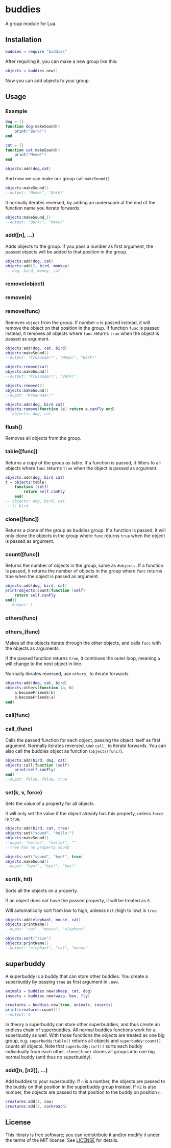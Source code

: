 # buddies

A group module for Lua.

## Installation

```lua
buddies = require "buddies"
```

After requiring it, you can make a new group like this:

```lua
objects = buddies.new()
```


Now you can add objects to your group.

## Usage 

### Example

```lua
dog = {}
function dog:makeSound()
	print("Bark!")
end

cat = {}
function cat:makeSound()
	print("Meow!")
end

objects:add(dog,cat)
```

And now we can make our group call `makeSound()`

```lua
objects:makeSound()
--output: "Meow!", "Bark!"
```

It normally iterates reversed, by adding an underscore at the end of the function name you iterate forwards.

```lua
objects:makeSound_()
--output: "Bark!", "Meow!"
```

### add([n], ...)
Adds objects to the group.
If you pass a number as first argument, the passed objects will be added to that position in the group.

```lua
objects:add(dog, cat)
objects:add(2, bird, monkey)
-- dog, bird, money, cat
```

### remove(object)
### remove(n)
### remove(func)
Removes `object` from the group.
If number `n` is passed instead, it will remove the object on that position in the group.
If function `func` is passed instead, it removes all objects where `func` returns `true` when the object is passed as argument.

```lua
objects:add(dog, cat, bird)
objects:makeSound()
--output: "Kruauuaa!!", "Meow!", "Bark!"

objects:remove(cat)
objects:makeSound()
--output: "Kruauuaa!!", "Bark!"

objects:remove(2)
objects:makeSound()
--ouput: "Kruauuaa!!"
```

```lua
objects:add(dog, bird cat)
objects:remove(function (e) return e.canFly end)
-- objects: dog, cat 
```

### flush()
Removes all objects from the group.

### table([func])
Returns a copy of the group as table. If a function is passed, it filters to all objects where `func` returns `true` when the object is passed as argument.
```lua
objects:add(dog, bird cat)
t = objects:table(
	function (self)
		return self.canFly
	end)
-- objects: dog, bird, cat 
-- t: bird
```

### clone([func])
Returns a clone of the group as buddies group. If a function is passed, it will only clone the objects in the group where `func` returns `true` when the object is passed as argument.

### count([func])
Returns the number of objects in the group, same as `#objects`. If a function is passed, it returns the number of objects in the group where `func` returns true when the object is passed as argument.

```lua
objects:add(dog, bird, cat)
print(objects:count(function (self)
	return self.canFly
end))
-- Output: 1
```

### others(func)
### others_(func)
Makes all the objects iterate through the other objects, and calls `func` with the objects as arguments.

If the passed function returns `true`, it continues the outer loop, meaning `a` will change to the next object in line.

Normally iterates reversed, use `others_` to iterate forwards.

```lua
objects:add(dog, cat, bird)
objects:others(function (a, b)
	a:becomeFriends(b)
	b:becomeFriends(a)
end)
```

### call(func)
### call_(func)
Calls the passed function for each object, passing the object itself as first argument.
Normally iterates reversed, use `call_` to iterate forwards.
You can also call the buddies object as function (`objects(func)`).

```lua
objects:add(bird, dog, cat)
objects:call(function (self)
	print(self.canFly)
end)
--ouput: false, false, true
```


### set(k, v, force)
Sets the value of a property for all objects.

It will only set the value if the object already has this property, unless `force` is `true`.

```lua
objects:add(bird, cat, tree)
objects:set("sound", "hello!")
objects:makeSound()
--ouput: "hello!", "hello!", ""
--Tree has no property sound

objects:set("sound", "bye!", true)
objects:makeSound()
--ouput: "bye!", "bye!", "bye!"
```

### sort(k, htl)
Sorts all the objects on a property.

If an object does not have the passed property, it will be treated as `0`.

Will automatically sort from low to high, unlesss `htl` (high to low) is `true`.

```lua
objects:add(elephant, mouse, cat)
objects:printName()
--ouput: "cat", "mouse", "elephant"

objects:sort("size")
objects:printName()
--output: "elephant", "cat", "mouse"
```

## superbuddy
A superbuddy is a buddy that can store other buddies. You create a superbuddy by passing `true` as first argument in `.new`.

```lua
animals = buddies.new(sheep, cat, dog)
insects = buddies.new(wasp, bee, fly)

creatures = buddies.new(true, animals, insects)
print(creatures:count())
--output: 6
```

In theory a superbuddy can store other superbuddies, and thus create an endless chain of superbuddies. All normal buddies functions work for a superbuddy as well. With those functions the objects are treated as one big group, e.g. `superbuddy:table()` returns all objects and `superbuddy:count()` counts all objects. Note that `superbuddy:sort()` sorts each buddy individually from each other. `clone(func)` clones all groups into one big normal buddy (and thus no superbuddy).

### add([n, [n2]], ...)

Add buddies to your superbuddy. If `n` is a number, the objects are passed to the buddy on that position in the superbuddy group instead.
If `n2` is also number, the objects are passed to that position to the buddy on position `n`.

```lua
creatures:add(1, cow)
creatures:add(2, cockroach)
```

## License

This library is free software; you can redistribute it and/or modify it under
the terms of the MIT license. See [LICENSE](LICENSE) for details.
